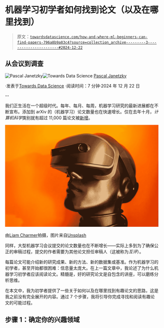 # 机器学习初学者如何找到论文（以及在哪里找到）

> 原文：[`towardsdatascience.com/how-and-where-ml-beginners-can-find-papers-796a8b9a83c4?source=collection_archive---------3-----------------------#2024-12-22`](https://towardsdatascience.com/how-and-where-ml-beginners-can-find-papers-796a8b9a83c4?source=collection_archive---------3-----------------------#2024-12-22)

## 从会议到调查

[](https://pascaljanetzky.medium.com/?source=post_page---byline--796a8b9a83c4--------------------------------)![Pascal Janetzky](https://pascaljanetzky.medium.com/?source=post_page---byline--796a8b9a83c4--------------------------------)[](https://towardsdatascience.com/?source=post_page---byline--796a8b9a83c4--------------------------------)![Towards Data Science](https://towardsdatascience.com/?source=post_page---byline--796a8b9a83c4--------------------------------) [Pascal Janetzky](https://pascaljanetzky.medium.com/?source=post_page---byline--796a8b9a83c4--------------------------------)

·发表于[Towards Data Science](https://towardsdatascience.com/?source=post_page---byline--796a8b9a83c4--------------------------------) ·阅读时间：7 分钟·2024 年 12 月 22 日

--

我们正生活在一个超级时代。每年、每月、每周，机器学习研究的最新进展都在不断宣布。添加到 arXiv 的（机器学习）论文数量也在快速增长。仅在去年十月，*计算机科学*类别就有超过 11,000 篇论文被[新增](https://info.arxiv.org/about/reports/submission_category_by_year.html)。

![](img/0e52017942ac2f054c04a233722020eb.png)

由[Liam Charmer](https://unsplash.com/@liamcharmer?utm_source=medium&utm_medium=referral)拍摄，图片来自[Unsplash](https://unsplash.com/?utm_source=medium&utm_medium=referral)

同样，大型机器学习会议提交的论文数量也在不断增长——实际上多到为了确保公正的审稿过程，提交的作者需要为其他论文担任审稿人（这被称为*互评*）。

每篇论文可能介绍新的研究成果、新的方法、新的数据集或基准。作为机器学习的初学者，甚至开始都很困难：信息量太庞大。在上一篇文章中，我论述了为什么机器学习初学者应该阅读论文。精髓是，好的研究论文是自包含的讲座，可以磨练分析思维。

在本文中，我为初学者提供了一些关于如何以及在哪里找到有趣论文的思路，这是我之前没有完全展开的内容。通过 7 个步骤，我将引导你完成寻找和阅读有趣论文的可能过程。

## 步骤 1：确定你的兴趣领域
